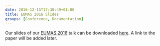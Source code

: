 ```yaml
---
date: 2016-12-15T17:30:49+01:00
title: EUMAS 2016 Slides
groups: [Conference, Documentation]
---
```

Our slides of our [EUMAS 2016](eumas-at2016.webs.upv.es/EUMAS2016.html) talk can be downloaded [here](/talks/2016-eumas-slides.pdf). A link to the paper will be added later.
